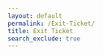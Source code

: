 ```yaml
---
layout: default
permalink: /Exit-Ticket/
title: Exit Ticket
search_exclude: true
---
```


<html lang="en">
<head>
    <meta charset="UTF-8">
    <meta http-equiv="X-UA-Compatible" content="IE=edge">
    <meta name="viewport" content="width=device-width, initial-scale=1.0">
    <title>sharks and minos</title>
</head>
<body>
    <canvas width="800" height="600" id="canvas"></canvas>
    <script>
        const SCALE = 2;
const WIDTH = 16;
const HEIGHT = 18;
const SCALED_WIDTH = SCALE * WIDTH;
const SCALED_HEIGHT = SCALE * HEIGHT;
const CYCLE_LOOP = [0, 1, 0, 2];
const FACING_DOWN = 0;
const FACING_UP = 1;
const FACING_LEFT = 2;
const FACING_RIGHT = 3;
const FRAME_LIMIT = 12;
const MOVEMENT_SPEED = 2;

let canvas = document.querySelector('canvas');
let ctx = canvas.getContext('2d');
let keyPresses = {};
let currentDirection = FACING_DOWN;
let currentLoopIndex = 0;
let frameCount = 0;
let positionX = 0;
let positionY = 0;
let img = new Image();

window.addEventListener('keydown', keyDownListener);
function keyDownListener(event) {
    keyPresses[event.key] = true;
}

window.addEventListener('keyup', keyUpListener);
function keyUpListener(event) {
    keyPresses[event.key] = false;
}

function loadImage() {
  img.src = 'images/leprechaun.png';
  img.onload = function() {
    window.requestAnimationFrame(gameLoop);
  };
}

function drawFrame(frameX, frameY, canvasX, canvasY) {
  ctx.drawImage(img,
                frameX * WIDTH, frameY * HEIGHT, WIDTH, HEIGHT,
                canvasX, canvasY, SCALED_WIDTH, SCALED_HEIGHT);
}

loadImage();

function gameLoop() {
  ctx.clearRect(0, 0, canvas.width, canvas.height);

  let hasMoved = false;

  if (keyPresses.w) {
    moveCharacter(0, -MOVEMENT_SPEED, FACING_UP);
    hasMoved = true;
  } else if (keyPresses.s) {
    moveCharacter(0, MOVEMENT_SPEED, FACING_DOWN);
    hasMoved = true;
  }

  if (keyPresses.a) {
    moveCharacter(-MOVEMENT_SPEED, 0, FACING_LEFT);
    hasMoved = true;
  } else if (keyPresses.d) {
    moveCharacter(MOVEMENT_SPEED, 0, FACING_RIGHT);
    hasMoved = true;
  }

  if (hasMoved) {
    frameCount++;
    if (frameCount >= FRAME_LIMIT) {
      frameCount = 0;
      currentLoopIndex++;
      if (currentLoopIndex >= CYCLE_LOOP.length) {
        currentLoopIndex = 0;
      }
    }
  }
  
  if (!hasMoved) {
    currentLoopIndex = 0;
  }

  drawFrame(CYCLE_LOOP[currentLoopIndex], currentDirection, positionX, positionY);
  window.requestAnimationFrame(gameLoop);
}

function moveCharacter(deltaX, deltaY, direction) {
  if (positionX + deltaX > 0 && positionX + SCALED_WIDTH + deltaX < canvas.width) {
    positionX += deltaX;
  }
  if (positionY + deltaY > 0 && positionY + SCALED_HEIGHT + deltaY < canvas.height) {
    positionY += deltaY;
  }
  currentDirection = direction;
}
    </script>
</body>
</html>